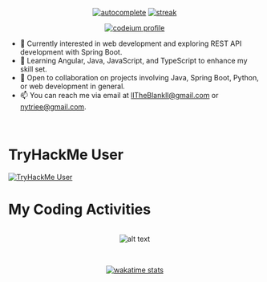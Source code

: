 <div align="center">

[![autocomplete](https://codeium.com/badges/user/neltri/autocomplete)](https://codeium.com/profile/neltri)
[![streak](https://codeium.com/badges/v2/user/neltri/streak)](https://codeium.com/profile/neltri)

</div>

<div align="center">

[![codeium profile](https://codeium.com/profile/neltri/card.png)](https://codeium.com/profile/neltri)


</div>

- 👀 Currently interested in web development and exploring REST API development with Spring Boot.
- 🌱 Learning Angular, Java, JavaScript, and TypeScript to enhance my skill set.
- 💞️ Open to collaboration on projects involving Java, Spring Boot, Python, or web development in general.
- 📫 You can reach me via email at llTheBlankll@gmail.com or nytriee@gmail.com.
<br>

# TryHackMe User
[![TryHackMe User](https://tryhackme-badges.s3.amazonaws.com/llSorall.png)](https://tryhackme.com/p/llSorall)

# My Coding Activities
<div style="display: flex; flex-direction: column;" align="center">
  
  ![alt text](https://wakatime.com/share/@Nytri/277dd6c0-6118-460e-af0a-72b548ab17b0.png)

  <br>
  
  [![wakatime stats](https://github-readme-stats.vercel.app/api/wakatime?username=Nytri)](https://wakatime.com/@Nytri)
  
</div>

<!---
llTheBlankll/llTheBlankll is a ✨ special ✨ repository because its `README.md` (this file) appears on your GitHub profile.
You can click the Preview link to take a look at your changes.
--->
